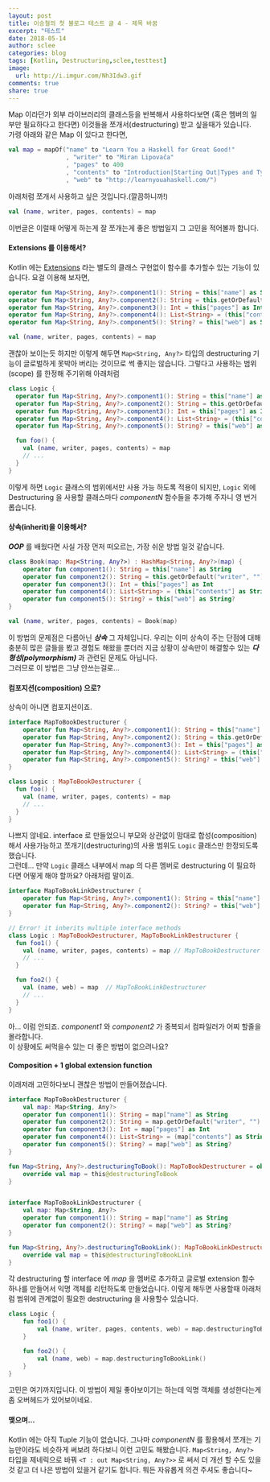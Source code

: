 ```yaml
---
layout: post
title: 이승철의 첫 블로그 테스트 글 4 - 제목 바꿈
excerpt: "테스트"
date: 2018-05-14
author: sclee
categories: blog
tags: [Kotlin, Destructuring,sclee,testtest]
image:
  url: http://i.imgur.com/Nh3Idw3.gif
comments: true
share: true
---
```


Map 이라던가 외부 라이브러리의 클래스등을 반복해서 사용하다보면 (혹은 멤버의 일부만 필요하다고 한다면) 이것들을
쪼개서(destructuring) 받고 싶을때가 있습니다.  
가령 아래와 같은 Map 이 있다고 한다면,

```kotlin
val map = mapOf("name" to "Learn You a Haskell for Great Good!"
                , "writer" to "Miran Lipovača"
                , "pages" to 400
                , "contents" to "Introduction|Starting Out|Types and Typeclasses|Syntax in Functions"
                , "web" to "http://learnyouahaskell.com/")
```

아래처럼 쪼개서 사용하고 싶은 것입니다.(깔끔하니까!)

```kotlin
val (name, writer, pages, contents) = map
```

이번글은 이럴때 어떻게 하는게 잘 쪼개는게 좋은 방법일지 그 고민을 적어볼까 합니다.

#### Extensions 를 이용해서?

Kotlin 에는 [Extensions](https://kotlinlang.org/docs/reference/exceptions.html) 라는 별도의 클래스 구현없이 함수를 추가할수 있는 기능이 있습니다.
요걸 이용해 보자면,  

```kotlin
operator fun Map<String, Any?>.component1(): String = this["name"] as String
operator fun Map<String, Any?>.component2(): String = this.getOrDefault("writer", "") as String
operator fun Map<String, Any?>.component3(): Int = this["pages"] as Int
operator fun Map<String, Any?>.component4(): List<String> = (this["contents"] as String).split("|")
operator fun Map<String, Any?>.component5(): String? = this["web"] as String?

val (name, writer, pages, contents) = map
```

괜찮아 보이는듯 하지만 이렇게 해두면 `Map<String, Any?>` 타입의 destructuring 기능이 글로벌하게 못박아 버리는
것이므로 썩 좋지는 않습니다. 그렇다고 사용하는 범위(scope) 를 한정해 주기위해 아래처럼  

```kotlin
class Logic {
  operator fun Map<String, Any?>.component1(): String = this["name"] as String
  operator fun Map<String, Any?>.component2(): String = this.getOrDefault("writer", "") as String
  operator fun Map<String, Any?>.component3(): Int = this["pages"] as Int
  operator fun Map<String, Any?>.component4(): List<String> = (this["contents"] as String).split("|")
  operator fun Map<String, Any?>.component5(): String? = this["web"] as String?

  fun foo() {
    val (name, writer, pages, contents) = map
    // ...
  }
}
```

이렇게 하면 `Logic` 클래스의 범위에서만 사용 가능 하도록 적용이 되지만, `Logic` 외에 Destructuring 을 사용할 클래스마다
*componentN* 함수들을 추가해 주자니 영 번거롭습니다.  

#### 상속(inherit)을 이용해서?

***OOP*** 를 배웠다면 사실 가장 먼저 떠오르는, 가장 쉬운 방법 일것 같습니다.

```kotlin
class Book(map: Map<String, Any?>) : HashMap<String, Any?>(map) {
    operator fun component1(): String = this["name"] as String
    operator fun component2(): String = this.getOrDefault("writer", "") as String
    operator fun component3(): Int = this["pages"] as Int
    operator fun component4(): List<String> = (this["contents"] as String).split("|")
    operator fun component5(): String? = this["web"] as String?
}

val (name, writer, pages, contents) = Book(map)
```

이 방법의 문제점은 다름아닌 ***상속*** 그 자체입니다. 우리는 이미 상속이 주는 단점에 대해 충분히 많은 글들을 봤고
경험도 해왔을 뿐더러 지금 상황이 상속만이 해결할수 있는 ***다형성(polymorphism)*** 과 관련된 문제도 아닙니다.  
그러므로 이 방법은 그냥 안쓰는걸로...

#### 컴포지션(composition) 으로?

상속이 아니면 컴포지션이죠.

```kotlin
interface MapToBookDestructurer {
    operator fun Map<String, Any?>.component1(): String = this["name"] as String
    operator fun Map<String, Any?>.component2(): String = this.getOrDefault("writer", "") as String
    operator fun Map<String, Any?>.component3(): Int = this["pages"] as Int
    operator fun Map<String, Any?>.component4(): List<String> = (this["contents"] as String).split("|")
    operator fun Map<String, Any?>.component5(): String? = this["web"] as String?
}

class Logic : MapToBookDestructurer {
  fun foo() {
    val (name, writer, pages, contents) = map
    // ...
  }  
}
```

나쁘지 않네요. interface 로 만들었으니 부모와 상관없이 맘대로 합성(composition)해서 사용가능하고
쪼개기(destructuring)의 사용 범위도 `Logic` 클래스만 한정되도록 했습니다.  
그런데... 만약 `Logic` 클래스 내부에서 map 의 다른 멤버로 destructuring 이 필요하다면 어떻게 해야 할까요?
아래처럼 말이죠.

```kotlin
interface MapToBookLinkDestructurer {
    operator fun Map<String, Any?>.component1(): String = this["name"] as String
    operator fun Map<String, Any?>.component2(): String? = this["web"] as String?
}

// Error! it inherits multiple interface methods
class Logic : MapToBookDestructurer, MapToBookLinkDestructurer {
  fun foo1() {
    val (name, writer, pages, contents) = map // MapToBookDestructurer
    // ...
  }

  fun foo2() {
    val (name, web) = map  // MapToBookLinkDestructurer
    // ...
  }  
}
```

아... 이럼 안되죠. *component1* 와 *component2* 가 중복되서 컴파일러가 어찌 할줄을 몰라합니다.  
이 상황에도 써먹을수 있는 더 좋은 방법이 없으려나요?

#### Composition + 1 global extension function

이래저래 고민하다보니 괜찮은 방법이 만들어졌습니다.

```kotlin
interface MapToBookDestructurer {
    val map: Map<String, Any?>
    operator fun component1(): String = map["name"] as String
    operator fun component2(): String = map.getOrDefault("writer", "") as String
    operator fun component3(): Int = map["pages"] as Int
    operator fun component4(): List<String> = (map["contents"] as String).split("|")
    operator fun component5(): String? = map["web"] as String?
}

fun Map<String, Any?>.destructuringToBook(): MapToBookDestructurer = object : MapToBookDestructurer {
    override val map = this@destructuringToBook
}


interface MapToBookLinkDestructurer {
    val map: Map<String, Any?>
    operator fun component1(): String = map["name"] as String
    operator fun component2(): String? = map["web"] as String?
}

fun Map<String, Any?>.destructuringToBookLink(): MapToBookLinkDestructurer = object : MapToBookLinkDestructurer {
    override val map = this@destructuringToBookLink
}
```

각 destructuring 할 interface 에 *map* 을 멤버로 추가하고 글로벌 extension 함수 하나를 만들어서 익명 객체를 리턴하도록 만들었습니다.
이렇게 해두면 사용할때 아래처럼 범위에 관계없이 필요한 destructuring 을 사용할수 있습니다.

```kotlin
class Logic {
    fun foo1() {
        val (name, writer, pages, contents, web) = map.destructuringToBook()
    }

    fun foo2() {
        val (name, web) = map.destructuringToBookLink()
    }
}
```

고민은 여기까지입니다. 이 방법이 제일 좋아보이기는 하는데 익명 객체를 생성한다는게 좀 오버헤드가 있어보이네요.

#### 맺으며...
Kotlin 에는 아직 Tuple 기능이 없습니다. 그나마 *componentN* 를 활용해서 쪼개는 기능만이라도 비슷하게 써보려 하다보니
이런 고민도 해봤습니다. `Map<String, Any?>` 타입을 제네릭으로 바꿔 `<T : out Map<String, Any?>>` 로 써서 더 개선 할
수도 있을것 같고 더 나은 방법이 있을거 같기도 합니다.  뭐든 자유롭게 의견 주셔도 좋습니다~  
